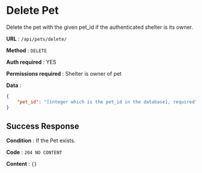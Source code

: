 # Delete Pet

Delete the pet with the given pet_id if the authenticated shelter is its owner.

**URL** : `/api/pets/delete/`

**Method** : `DELETE`

**Auth required** : YES

**Permissions required** : Shelter is owner of pet

**Data** : 

```json
{
    "pet_id": "[integer which is the pet_id in the database], required"
}
```

## Success Response

**Condition** : If the Pet exists.

**Code** : `204 NO CONTENT`

**Content** : `{}`
